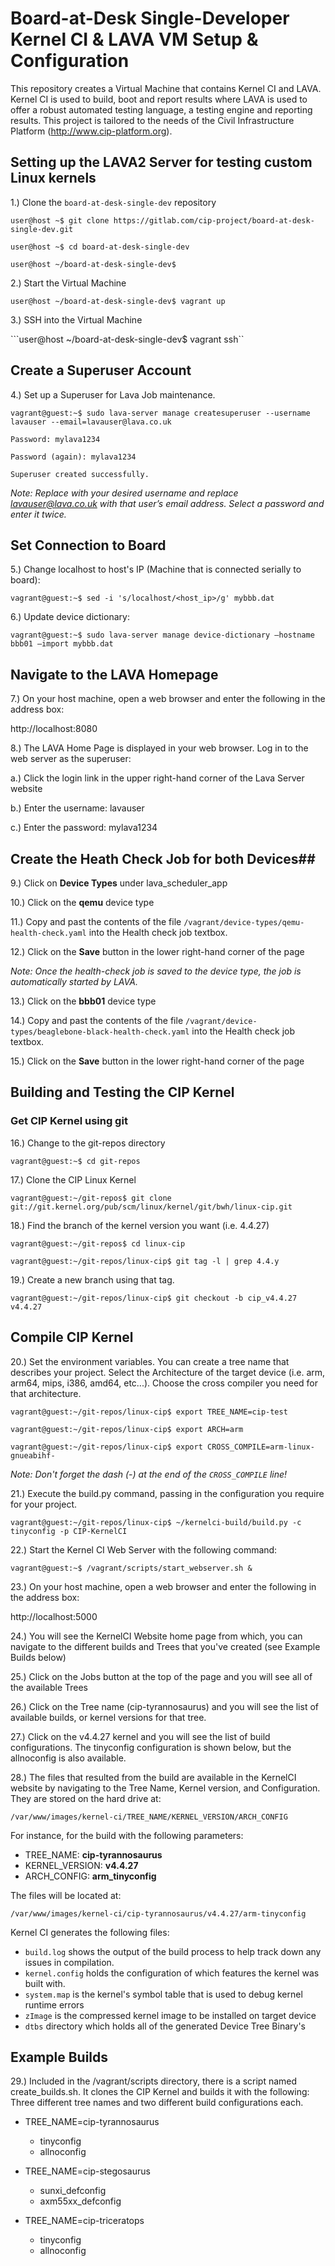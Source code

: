 # Board-at-Desk Single-Developer Kernel CI & LAVA VM Setup & Configuration #

This repository creates a Virtual Machine that contains Kernel CI and LAVA. 
Kernel CI is used to build, boot and report results where LAVA is used to offer 
a robust automated testing language, a testing engine and reporting results. 
This project is tailored to the needs of the Civil Infrastructure Platform 
(http://www.cip-platform.org).

## Setting up the LAVA2 Server for testing custom Linux kernels ##

1.) Clone the ```board-at-desk-single-dev``` repository

```user@host ~$ git clone https://gitlab.com/cip-project/board-at-desk-single-dev.git```

```user@host ~$ cd board-at-desk-single-dev```

```user@host ~/board-at-desk-single-dev$```

2.) Start the Virtual Machine

```user@host ~/board-at-desk-single-dev$ vagrant up```

3.) SSH into the Virtual Machine

```user@host ~/board-at-desk-single-dev$ vagrant ssh``

## Create a Superuser Account ##

4.) Set up a Superuser for Lava Job maintenance. 

```vagrant@guest:~$ sudo lava-server manage createsuperuser --username lavauser --email=lavauser@lava.co.uk```

```Password: mylava1234```

```Password (again): mylava1234```

```Superuser created successfully.```

*Note: Replace <lavauser> with your desired username and replace <lavauser@lava.co.uk> with that user’s email address. Select a password and enter it twice.*

## Set Connection to Board ##

5.) Change localhost to host's IP (Machine that is connected serially to board): 

```vagrant@guest:~$ sed -i 's/localhost/<host_ip>/g' mybbb.dat```

6.) Update device dictionary: 

```vagrant@guest:~$ sudo lava-server manage device-dictionary –hostname bbb01 –import mybbb.dat```

## Navigate to the LAVA Homepage ##

7.) On your host machine, open a web browser and enter the following in the address box:

http://localhost:8080


8.) The LAVA Home Page is displayed in your web browser. Log in to the web server as the superuser:

   a.) Click the login link in the upper right-hand corner of the Lava Server website

   b.) Enter the username: lavauser

   c.) Enter the password: mylava1234


## Create the Heath Check Job for both Devices##

9.) Click on **Device Types** under lava_scheduler_app

10.) Click on the **qemu** device type

11.) Copy and past the contents of the file ```/vagrant/device-types/qemu-health-check.yaml``` into the Health check job textbox.

12.) Click on the **Save** button in the lower right-hand corner of the page

*Note: Once the health-check job is saved to the device type, the job is automatically started by LAVA.*

13.) Click on the **bbb01** device type

14.) Copy and past the contents of the file ```/vagrant/device-types/beaglebone-black-health-check.yaml``` into the Health check job textbox.

15.) Click on the **Save** button in the lower right-hand corner of the page

## Building and Testing the CIP Kernel ##

### Get CIP Kernel using git ##

16.) Change to the git-repos directory

```vagrant@guest:~$ cd git-repos```

17.) Clone the CIP Linux Kernel

```vagrant@guest:~/git-repos$ git clone git://git.kernel.org/pub/scm/linux/kernel/git/bwh/linux-cip.git```

18.) Find the branch of the kernel version you want (i.e. 4.4.27)

```vagrant@guest:~/git-repos$ cd linux-cip```

```vagrant@guest:~/git-repos/linux-cip$ git tag -l | grep 4.4.y```

19.) Create a new branch using that tag.

```vagrant@guest:~/git-repos/linux-cip$ git checkout -b cip_v4.4.27 v4.4.27```


## Compile CIP Kernel ##

20.) Set the environment variables. You can create a tree name that describes your project. Select the Architecture of the target device (i.e. arm, arm64, mips, i386, amd64, etc...). Choose the cross compiler you need for that architecture.

```vagrant@guest:~/git-repos/linux-cip$ export TREE_NAME=cip-test```

```vagrant@guest:~/git-repos/linux-cip$ export ARCH=arm```

```vagrant@guest:~/git-repos/linux-cip$ export CROSS_COMPILE=arm-linux-gnueabihf-```

*Note: Don't forget the dash (-) at the end of the ```CROSS_COMPILE``` line!*

21.) Execute the build.py command, passing in the configuration you require for your project.

```vagrant@guest:~/git-repos/linux-cip$ ~/kernelci-build/build.py -c tinyconfig -p CIP-KernelCI```

22.) Start the Kernel CI Web Server with the following command:

```vagrant@guest:~$ /vagrant/scripts/start_webserver.sh &```

23.) On your host machine, open a web browser and enter the following in the address box:

http://localhost:5000

24.) You will see the KernelCI Website home page from which, you can navigate to the different builds and Trees that you've created (see Example Builds below)


25.) Click on the Jobs button at the top of the page and you will see all of the available Trees 


26.) Click on the Tree name (cip-tyrannosaurus) and you will see the list of available builds, or kernel versions for that tree.


27.) Click on the v4.4.27 kernel and you will see the list of build configurations. The tinyconfig configuration is shown below, but the allnoconfig is also available.


28.) The files that resulted from the build are available in the KernelCI website by navigating to the Tree Name, Kernel version, and Configuration. They are stored on the hard drive at:

``` /var/www/images/kernel-ci/TREE_NAME/KERNEL_VERSION/ARCH_CONFIG ```

For instance, for the build with the following parameters: 

   * TREE_NAME: **cip-tyrannosaurus**
   * KERNEL_VERSION: **v4.4.27**
   * ARCH_CONFIG: **arm_tinyconfig**

The files will be located at:

``` /var/www/images/kernel-ci/cip-tyrannosaurus/v4.4.27/arm-tinyconfig ```

Kernel CI generates the following files:
* ```build.log``` shows the output of the build process to help track down any issues in compilation.
* ```kernel.config``` holds the configuration of which features the kernel was built with.
* ```system.map``` is the kernel's symbol table that is used to debug kernel runtime errors
* ```zImage``` is the compressed kernel image to be installed on target device
* ```dtbs``` directory which holds all of the generated Device Tree Binary's


## Example Builds ##

29.) Included in the /vagrant/scripts directory, there is a script named create_builds.sh. It clones the CIP Kernel and builds it with the following: Three different tree names and two different build configurations each.

* TREE_NAME=cip-tyrannosaurus
   * tinyconfig
   * allnoconfig

* TREE_NAME=cip-stegosaurus
   * sunxi_defconfig
   * axm55xx_defconfig

* TREE_NAME=cip-triceratops
   * tinyconfig
   * allnoconfig

